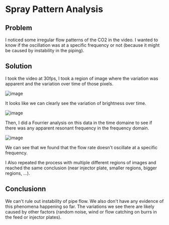 # Spray Pattern Analysis

## Problem

I noticed some irregular flow patterns of the CO2 in the video. I wanted to know if the oscillation was at a specific frequency or not (because it might be caused by instability in the piping).


## Solution

I took the video at 30fps, I took a region of image where the variation was apparent and the variation over time of those pixels. 

![image](https://user-images.githubusercontent.com/50854503/152700501-0683c10a-378f-4bbb-870e-501ad2feffc3.png)

It looks like we can clearly see the variation of brightness over time. 

![image](https://user-images.githubusercontent.com/50854503/152700510-29f899d1-16a3-41db-b5e5-145af1f76472.png)

Then, I did a Fourrier analysis on this data in the time domaine to see if there was any apparent resonant frequency in the frequency domain.

![image](https://user-images.githubusercontent.com/50854503/152700695-8d0baa4f-acf1-4a20-8ff7-f4a63167fae6.png)

We can see that we found that the flow rate doesn't oscillate at a specific frequency.

I Also repeated the process with multiple different regions of images and reached the same conclusion (near injector plate, smaller regions, bigger regions, ...).  



## Conclusionn
We can't rule out instability of pipe flow. We also don't have any evidence of this phenomena happening so far. The variations we see there are likely caused by other factors (random noise, wind or flow catching on burrs in the feed or injector plates).
